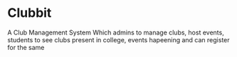 # Clubbit

A Club Management System Which admins to manage clubs, host events, students to see clubs present in college, events hapeening and can register for the same
